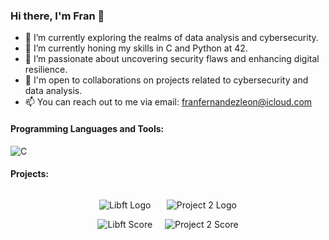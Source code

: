 ### Hi there, I'm Fran 👋

- 🔭 I’m currently exploring the realms of data analysis and cybersecurity.
- 🌱 I’m currently honing my skills in C and Python at 42.
- 👀 I’m passionate about uncovering security flaws and enhancing digital resilience.
- 💼 I'm open to collaborations on projects related to cybersecurity and data analysis.
- 📫 You can reach out to me via email: [franfernandezleon@icloud.com](mailto:franfernandezleon@icloud.com)

#### Programming Languages and Tools:
![C](https://img.shields.io/badge/-C-00599C?style=flat-square&logo=c&logoColor=white)

#### Projects:

<div style="display: flex; justify-content: center;">
    <!-- First Project -->
    <div style="margin-right: 20px;">
        <p align="center">
            <img src="https://gitlab.com/uploads/-/system/project/avatar/41481492/Libft.png" alt="Libft Logo">
        </p>
        <p align="center">
            <img src="https://img.shields.io/badge/Score-125%2F100-brightgreen" alt="Libft Score">
        </p>
    </div>

 <div>
        <p align="center">
            <img src="https://example.com/project2.png" alt="Project 2 Logo">
        </p>
        <p align="center">
            <img src="https://img.shields.io/badge/Score-95%2F100-blue" alt="Project 2 Score">
        </p>
    </div>
</div>








